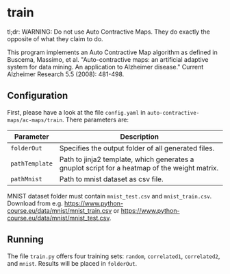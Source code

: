 # train

tl;dr: WARNING: Do not use Auto Contractive Maps. They do exactly the opposite of what they claim to do.

This program implements an Auto Contractive Map algorithm as defined in Buscema, Massimo, et al. "Auto-contractive maps: an artificial adaptive system for data mining. An application to Alzheimer disease." Current Alzheimer Research 5.5 (2008): 481-498.

## Configuration

First, please have a look at the file `config.yaml` in `auto-contractive-maps/ac-maps/train`. There parameters are:

| Parameter | Description |
|-----------|-------------|
| `folderOut` | Specifies the output folder of all generated files.|
| `pathTemplate` | Path to jinja2 template, which generates a gnuplot script for a heatmap of the weight matrix. |
| `pathMnist` | Path to mnist dataset as csv file. |

MNIST dataset folder must contain `mnist_test.csv` and `mnist_train.csv`. Download from e.g. <https://www.python-course.eu/data/mnist/mnist_train.csv> or <https://www.python-course.eu/data/mnist/mnist_test.csv>.

## Running

The file `train.py` offers four training sets: `random`, `correlated1`, `correlated2`, and `mnist`.
Results will be placed in `folderOut`.
